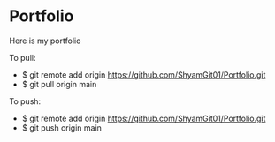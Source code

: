 # Portfolio
Here is my portfolio


To pull:
- $ git remote add origin https://github.com/ShyamGit01/Portfolio.git
- $ git pull origin main


To push:
- $ git remote add origin https://github.com/ShyamGit01/Portfolio.git
- $ git push origin main
